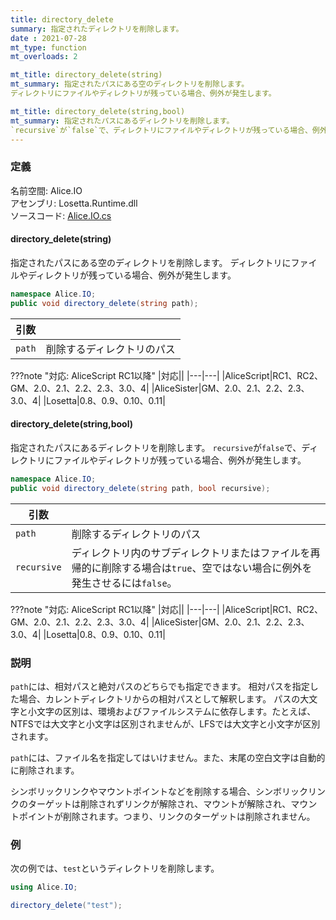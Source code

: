 ```yaml
---
title: directory_delete
summary: 指定されたディレクトリを削除します。
date : 2021-07-28
mt_type: function
mt_overloads: 2

mt_title: directory_delete(string)
mt_summary: 指定されたパスにある空のディレクトリを削除します。
ディレクトリにファイルやディレクトリが残っている場合、例外が発生します。

mt_title: directory_delete(string,bool)
mt_summary: 指定されたパスにあるディレクトリを削除します。
`recursive`が`false`で、ディレクトリにファイルやディレクトリが残っている場合、例外が発生します。
---
```


### 定義
名前空間: Alice.IO<br/>
アセンブリ: Losetta.Runtime.dll<br/>
ソースコード: [Alice.IO.cs](https://github.com/WSOFT-Project/Losetta/blob/master/Losetta.Runtime/Alice.IO.cs)

#### directory_delete(string)

指定されたパスにある空のディレクトリを削除します。
ディレクトリにファイルやディレクトリが残っている場合、例外が発生します。

```cs title="AliceScript"
namespace Alice.IO;
public void directory_delete(string path);
```

|引数| |
|-|-|
|`path`|削除するディレクトリのパス|

???note "対応: AliceScript RC1以降"
    |対応||
    |---|---|
    |AliceScript|RC1、RC2、GM、2.0、2.1、2.2、2.3、3.0、4|
    |AliceSister|GM、2.0、2.1、2.2、2.3、3.0、4|
    |Losetta|0.8、0.9、0.10、0.11|

#### directory_delete(string,bool)

指定されたパスにあるディレクトリを削除します。
`recursive`が`false`で、ディレクトリにファイルやディレクトリが残っている場合、例外が発生します。

```cs title="AliceScript"
namespace Alice.IO;
public void directory_delete(string path, bool recursive);
```

|引数| |
|-|-|
|`path`|削除するディレクトリのパス|
|`recursive`|ディレクトリ内のサブディレクトリまたはファイルを再帰的に削除する場合は`true`、空ではない場合に例外を発生させるには`false`。|

???note "対応: AliceScript RC1以降"
    |対応||
    |---|---|
    |AliceScript|RC1、RC2、GM、2.0、2.1、2.2、2.3、3.0、4|
    |AliceSister|GM、2.0、2.1、2.2、2.3、3.0、4|
    |Losetta|0.8、0.9、0.10、0.11|

### 説明
`path`には、相対パスと絶対パスのどちらでも指定できます。
相対パスを指定した場合、カレントディレクトリからの相対パスとして解釈します。
パスの大文字と小文字の区別は、環境およびファイルシステムに依存します。たとえば、NTFSでは大文字と小文字は区別されませんが、LFSでは大文字と小文字が区別されます。

`path`には、ファイル名を指定してはいけません。また、末尾の空白文字は自動的に削除されます。

シンボリックリンクやマウントポイントなどを削除する場合、シンボリックリンクのターゲットは削除されずリンクが解除され、マウントが解除され、マウントポイントが削除されます。つまり、リンクのターゲットは削除されません。
### 例
次の例では、`test`というディレクトリを削除します。

```cs title="AliceScript"
using Alice.IO;

directory_delete("test");
```